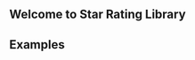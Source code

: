 ## Welcome to Star Rating Library

## Examples
<link href="../build/index.css" rel="stylesheet">
<script src="../build/index.js"></script>
<script type="text/javascript">
const sr = new StarRating(document.getElementById('root'), {});
</script>
<div id="example1"></div>

